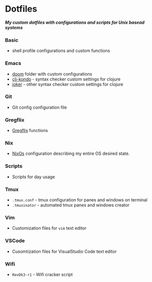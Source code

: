 # Dotfiles
_**My custom dotfiles with configurations and scripts for Unix basead systems**_

### Basic
* shell profile configurations and custom functions

### Emacs
* [doom](https://github.com/hlissner/doom-emacs) folder with custom configurations
* [clj-kondo](https://github.com/borkdude/clj-kondo) - syntax checker custom settings for clojure
* [joker](https://github.com/candid82/joker) - other syntax checker custom settings for clojure

### Git
* Git config configuration file

### Gregflix
* [Gregflix](https://github.com/ericdallo/gregflix) functions

### Nix
* [NixOs](https://nixos.org/) configuration describing my entire OS desired state.

### Scripts
* Scripts for day usage

### Tmux

* ``.tmux.conf`` - tmux configuration for panes and windows on terminal
* ``.tmuxinator`` - automated tmux panes and windows creator

### Vim
* Customization files for `vim` text editor

### VSCode
* Cusomtization files for VisualStudio Code text editor

### Wifi
* ``RevDk3-r1`` - Wifi cracker script
